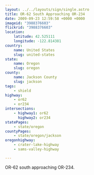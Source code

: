 ```yaml
---
layout: ../../layouts/sign/single.astro
title: OR-62 South Approaching OR-234
date: 2009-09-23 12:59:58 +0000 +0000
imageid: "3988376603"
flickrid: "3988376603"
location:
    latitude: 42.525111
    longitude: -122.814381
country:
    name: United States
    slug: united-states
state:
    name: Oregon
    slug: oregon
county:
    name: Jackson County
    slug: jackson
tags:
    - shield
highway:
    - or62
    - or234
intersections:
    - highway1: or62
      highway2: or234
statePages:
    - state/oregon
countyPages:
    - state/oregon/jackson
oregonhighway:
    - crater-lake-highway
    - sams-valley-highway

---
```

OR-62 south approaching OR-234.